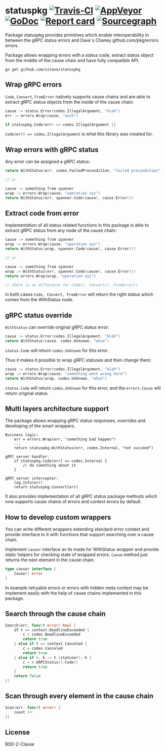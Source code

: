# statuspkg [![Travis-CI](https://travis-ci.org/sitano/statuspkg.svg)](https://travis-ci.org/sitano/statuspkg) [![AppVeyor](https://ci.appveyor.com/api/projects/status/b98mptawhudj53ep/branch/master?svg=true)](https://ci.appveyor.com/project/sitano/statuspkg/branch/master) [![GoDoc](https://godoc.org/github.com/sitano/statuspkg?status.svg)](http://godoc.org/github.com/sitano/statuspkg) [![Report card](https://goreportcard.com/badge/github.com/sitano/statuspkg)](https://goreportcard.com/report/github.com/sitano/statuspkg) [![Sourcegraph](https://sourcegraph.com/github.com/sitano/statuspkg/-/badge.svg)](https://sourcegraph.com/github.com/sitano/statuspkg?badge)

Package statuspkg provides primitives which enable
interoperability in between the gRPC status errors
and Dave`s Chaney github.com/pkg/errors errors.

Package allows wrapping errors with a status code,
extract status object from the middle of the cause
chain and have fully compatible API.

`go get github.com/sitano/statuspkg`

## Wrap gRPC errors

`Code`, `Convert`, `FromError` natively supports cause
chains and are able to extract gRPC status objects from the
inside of the cause chain:

```go
cause := status.Error(codes.IllegalArgument, "blah")
err := errors.Wrap(cause, "ouch")

if statuspkg.Code(err) == codes.IllegalArgument {}
```

`Code(err) == codes.IllegalArgument` is what this library
was created for.

## Wrap errors with gRPC status

Any error can be assigned a gRPC status:

```go
return WithStatus(err, codes.FailedPrecondition, "failed precondition")

// or

cause := something from spanner
wrap := errors.Wrap(cause, "operation xyz")
return WithStatus(err, spanner.Code(cause), cause.Error())
```

## Extract code from error

Implementation of all status related functions in this package
is able to extract gRPC status from any node of the cause chain:

```go
cause := something from spanner
wrap := errors.Wrap(cause, "operation xyz")
return WithStatus(wrap, spanner.Code(cause), cause.Error())

// or 

cause := something from spanner
wrap := WithStatus(err, spanner.Code(cause), cause.Error())
return errors.Wrap(wrap, "operation xyz")

// there is no difference for Code(), Convert(), FromError()
```

in both cases `Code, Convert, FromError` will return the right
status which comes from the WithStatus node.

## gRPC status override

`WithStatus` can override original gRPC status error:

```go
cause := status.Error(codes.IllegalArgument, "blah")
return WithStatus(cause, codes.Unknown, "whoa")
```

`status.Code` will return `codes.Unknown` for this error.

Thus it makes it possible to wrap gRPC statuses and then change
them:

```go
cause := status.Error(codes.IllegalArgument, "blah")
wrap := errors.Wrap(cause, "something went wrong here")
return WithStatus(wrap, codes.Unknown, "whoa")
```

`status.Code` will return `codes.Unknown` for this error,
and the `errors.Cause` will return original status.

## Multi layers architecture support

The package allows wrapping gRPC status responses, overrides
and developing of the smart wrappers.

    Business logic:
        err = errors.Wrap(err, "something bad happen")
        ...
        return statuspkg.WithStatus(err, codes.Internal, "not succeed")

    gRPC server handler:
        if statuspkg.Code(err) == codes.Internal {
            // do something about it
        }

    gRPC server interceptor:
        log.Info(err)
        return statuspkg.Convert(err)

It also provides implementation of all gRPC status package
methods which now supports cause chains of errors and context
errors by default.

## How to develop custom wrappers

You can write different wrappers extending standard error context
and provide interface to it with functions that support searching over
a cause chain.

Implement `causer` interface as its made for WithStatus wrapper
and provide static helpers for checking state of wrapped errors.
`Cause` method just returns the next element in the cause chain.

```go
type causer interface {
    Cause() error
}
```

In example retryable errors or errors with hidden meta context
may be implement easily with the help of cause chains implemented
in this package.

## Search through the cause chain

```go
Search(err, func(t error) bool {
	if t == context.DeadlineExceeded {
		c = codes.DeadlineExceeded
		return true
	} else if t == context.Canceled {
		c = codes.Canceled
		return true
	} else if r, k := t.(statuser); k {
		c = r.GRPCStatus().Code()
		return true
	}
	return false
})
```

## Scan through every element in the cause chain

```go
Scan(err, func(t error) {
	count ++
})
```

## License

BSD-2-Clause
